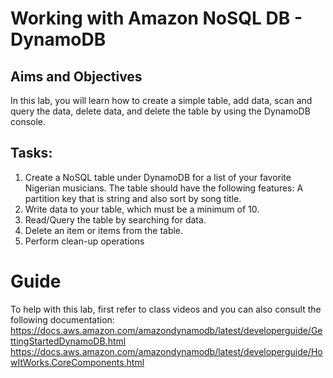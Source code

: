# Working with Amazon NoSQL DB - DynamoDB

## Aims and Objectives
In this lab, you will learn how to create a simple table, add data, scan and query the data, delete data, and delete the table by using the DynamoDB console.

## Tasks:
1. Create a NoSQL table under DynamoDB for a list of your favorite Nigerian musicians.  The table should have the following features:  A partition key that is string and also sort by song title.
2. Write data to your table, which must be a minimum of 10. 
3. Read/Query the table by searching for data.
4. Delete an item or items from the table.
5. Perform clean-up operations


# Guide
To help with this lab, first refer to class videos and you can also consult the following documentation:
https://docs.aws.amazon.com/amazondynamodb/latest/developerguide/GettingStartedDynamoDB.html
https://docs.aws.amazon.com/amazondynamodb/latest/developerguide/HowItWorks.CoreComponents.html

